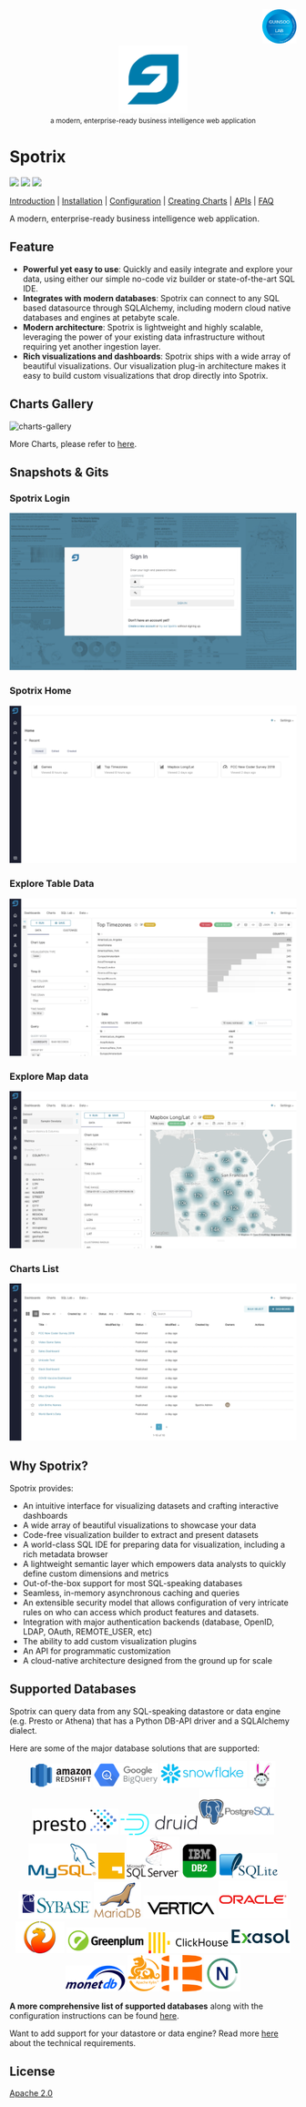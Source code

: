 <div align="right">
    <img src="spotrix-frontend/images/guinsoolab-badge.png" width="60" alt="badge">
    <br />
</div>
<div align="center">
  <img src="spotrix-frontend/images/spotrix.svg" width="120" alt="logo" />
  <br/>
  <small>a modern, enterprise-ready business intelligence web application</small>
</div>

# Spotrix

![](https://img.shields.io/github/repo-size/Spotrix/spotrix)
![](https://img.shields.io/github/license/Spotrix/spotrix)
![](https://img.shields.io/github/v/tag/Spotrix/spotrix)

[Introduction](https://ciusji.gitbook.io/spotrix/) | 
[Installation](https://ciusji.gitbook.io/spotrix/installing/installing-from-source) | 
[Configuration](https://ciusji.gitbook.io/spotrix/congiguration/basic-configuration) | 
[Creating Charts](https://ciusji.gitbook.io/spotrix/creating-charts/creating-your-charts) | 
[APIs](https://ciusji.gitbook.io/spotrix/appendix/api) | 
[FAQ](https://ciusji.gitbook.io/spotrix/appendix/faq)

A modern, enterprise-ready business intelligence web application.

## Feature

- **Powerful yet easy to use**: Quickly and easily integrate and explore your data, using either our simple no-code viz builder or state-of-the-art SQL IDE.
- **Integrates with modern databases**: Spotrix can connect to any SQL based datasource through SQLAlchemy, including modern cloud native databases and engines at petabyte scale.
- **Modern architecture**: Spotrix is lightweight and highly scalable, leveraging the power of your existing data infrastructure without requiring yet another ingestion layer.
- **Rich visualizations and dashboards**: Spotrix ships with a wide array of beautiful visualizations. Our visualization plug-in architecture makes it easy to build custom visualizations that drop directly into Spotrix.

## Charts Gallery

![charts-gallery](./spotrix-frontend/images/gallery.png)

More Charts, please refer to [here](https://ciusji.gitbook.io/spotrix/).

## Snapshots & Gits

### Spotrix Login

![login](./spotrix-frontend/images/login.png)

### Spotrix Home

![overview](./spotrix-frontend/images/overview-0.png)

### Explore Table Data

![overview](./spotrix-frontend/images/overview-1.png)

### Explore Map data

![overview](./spotrix-frontend/images/overview-2.png)

### Charts List

![overview](./spotrix-frontend/images/overview-3.png)

## Why Spotrix?

Spotrix provides:

- An intuitive interface for visualizing datasets and
  crafting interactive dashboards
- A wide array of beautiful visualizations to showcase your data
- Code-free visualization builder to extract and present datasets
- A world-class SQL IDE for preparing data for visualization, including a rich metadata browser
- A lightweight semantic layer which empowers data analysts to quickly define custom dimensions and metrics
- Out-of-the-box support for most SQL-speaking databases
- Seamless, in-memory asynchronous caching and queries
- An extensible security model that allows configuration of very intricate rules
  on who can access which product features and datasets.
- Integration with major
  authentication backends (database, OpenID, LDAP, OAuth, REMOTE_USER, etc)
- The ability to add custom visualization plugins
- An API for programmatic customization
- A cloud-native architecture designed from the ground up for scale

## Supported Databases

Spotrix can query data from any SQL-speaking datastore or data engine (e.g. Presto or Athena) that has a Python DB-API driver and a SQLAlchemy dialect.

Here are some of the major database solutions that are supported:

<div align="center">
  <img src="./spotrix-frontend/images/redshift.png" alt="redshift" border="0" width="106" height="41" />
  <img src="./spotrix-frontend/images/google-biquery.png" alt="google-biquery" border="0" width="114" height="43" />
  <img src="./spotrix-frontend/images/snowflake.png" alt="snowflake" border="0" width="152" height="46" />
  <img src="./spotrix-frontend/images/trino.png" alt="trino" border="0" width="46" height="46" />
  <img src="./spotrix-frontend/images/presto.png" alt="presto" border="0" width="152" height="46" />
  <img src="./spotrix-frontend/images/druid.png" alt="druid" border="0" width="135" height="37" />
  <img src="./spotrix-frontend/images/postgresql.png" alt="postgresql" border="0" width="132" height="81" />
  <img src="./spotrix-frontend/images/mysql.png" alt="mysql" border="0" width="119" height="62" />
  <img src="./spotrix-frontend/images/guinsoolab-stack.jpg" alt="guinsoolab-stack" border="0" width="46" height="46" />
  <img src="./spotrix-frontend/images/mssql-server.png" alt="mssql-server" border="0" width="93" height="74" />
  <img src="./spotrix-frontend/images/db2.png" alt="db2" border="0" width="62" height="62" />
  <img src="./spotrix-frontend/images/sqlite.png" alt="sqlite" border="0" width="102" height="45" />
  <img src="./spotrix-frontend/images/sybase.png" alt="sybase" border="0" width="128" height="47" />
  <img src="./spotrix-frontend/images/mariadb.png" alt="mariadb" border="0" width="83" height="63" />
  <img src="./spotrix-frontend/images/vertica.png" alt="vertica" border="0" width="128" height="40" />
  <img src="./spotrix-frontend/images/oracle.png" alt="oracle" border="0" width="121" height="66" />
  <img src="./spotrix-frontend/images/firebird.png" alt="firebird" border="0" width="86" height="56" />
  <img src="./spotrix-frontend/images/greenplum.png" alt="greenplum" border="0" width="140" height="45" />
  <img src="./spotrix-frontend/images/clickhouse.png" alt="clickhouse" border="0" width="140" height="37" />
  <img src="./spotrix-frontend/images/exasol.png" alt="exasol" border="0" width="106" height="59" />
  <img src="./spotrix-frontend/images/monet-db.png" alt="monet-db" border="0" width="106" height="46" />
  <img src="./spotrix-frontend/images/apache-kylin.png" alt="apache-kylin" border="0" width="56" height="64" />
  <img src="./spotrix-frontend/images/hologres.png" alt="hologres" border="0" width="71" height="64" />
  <img src="./spotrix-frontend/images/netezza.png" alt="netezza" border="0" width="64" height="64" />
</div>

**A more comprehensive list of supported databases** along with the configuration instructions can be found
[here](https://guinsoolab.github.io/glab/#/app/home).

Want to add support for your datastore or data engine? Read more [here](https://guinsoolab.github.io/glab/#/app/home) about the technical requirements.

## License

[Apache 2.0](./LICENSE.txt)
